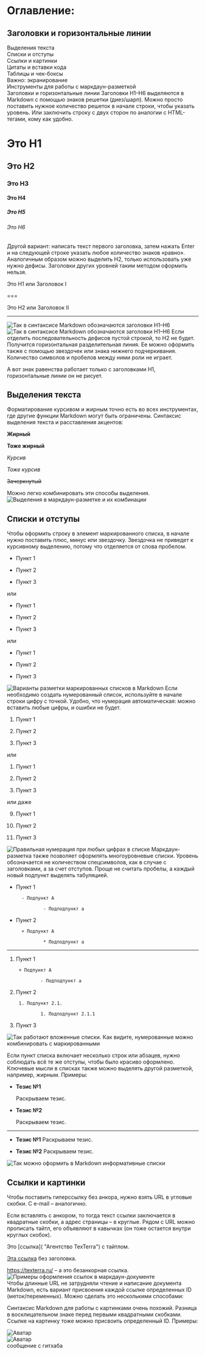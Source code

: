 # Оглавление:

## Заголовки и горизонтальные линии
Выделения текста  
Списки и отступы  
Ссылки и картинки  
Цитаты и вставки кода  
Таблицы и чек-боксы  
Важно: экранирование  
Инструменты для работы с маркдаун-разметкой  
Заголовки и горизонтальные линии
Заголовки H1–H6 выделяются в Markdown с помощью знаков решетки (диез/шарп). Можно просто поставить нужное количество решеток в начале строки, чтобы указать уровень. Или заключить строку с двух сторон по аналогии с HTML-тегами, кому как удобно.  

# Это H1  #
## Это H2 ##  
### Это H3  ###
#### Это H4 ####  
##### Это H5 #####  
###### Это H6  ######

Другой вариант: написать текст первого заголовка, затем нажать Enter и на следующей строке указать любое количество знаков «равно». Аналогичным образом можно выделить H2, только использовать уже нужно дефисы. Заголовки других уровней таким методом оформить нельзя.  

Это H1 или Заголовок I


===


Это H2 или Заголовок II


---
 ![Так в синтаксисе Markdown обозначаются заголовки H1–H6]( 1.png)
![Так в синтаксисе Markdown обозначаются заголовки H1–H6]( 2.png) 
Если отделить последовательность дефисов пустой строкой, то H2 не будет. Получится горизонтальная разделительная линия. Ее можно оформить также с помощью звездочек или знака нижнего подчеркивания. Количество символов и пробелов между ними роли не играет.

А вот знак равенства работает только с заголовками H1, горизонтальные линии он не рисует.  

## Выделения текста
Форматирование курсивом и жирным точно есть во всех инструментах, где другие функции Markdown могут быть ограничены. Синтаксис выделения текста и расставления акцентов:

__Жирный__


**Тоже жирный**


*Курсив*


_Тоже курсив_


~~Зачеркнутый~~


Можно легко комбинировать эти способы выделения.
![Выделения в маркдаун-разметке и их комбинации]( 3.png)
## Списки и отступы
Чтобы оформить строку в элемент маркированного списка, в начале нужно поставить плюс, минус или звездочку. Звездочка не приведет к курсивному выделению, потому что отделяется от слова пробелом.

- Пункт 1

- Пункт 2

- Пункт 3


или


+ Пункт 1

+ Пункт 2

+ Пункт 3


или


* Пункт 1

* Пункт 2

* Пункт 3

![Варианты разметки маркированных списков в Markdown]( 4.png)
Если необходимо создать нумерованный список, используйте в начале строки цифру с точкой. Удобно, что нумерация автоматическая: можно вставить любые цифры, и ошибки не будет.

1. Пункт 1

2. Пункт 2

3. Пункт 3


или


1. Пункт 1

1. Пункт 2

1. Пункт 3


или даже


9. Пункт 1

5. Пункт 2

1. Пункт 3

![Правильная нумерация при любых цифрах в списке]( 5.png)
Маркдаун-разметка также позволяет оформлять многоуровневые списки. Уровень обозначается не количеством спецсимволов, как в случае с заголовками, а за счет отступов. Проще не считать пробелы, а каждый новый подпункт выделять табуляцией.

- Пункт 1

        - Подпункт A

                - Подподпункт a


- Пункт 2

        + Подпункт A

                * Подподпункт a


---


1. Пункт 1

        + Подпункт A

                - Подподпункт a


2. Пункт 2

        1. Подпункт 2.1.

                1. Подподпункт 2.1.1


3. Пункт 3

![Так работают вложенные списки. Как видите, нумерованные можно комбинировать с маркированными]( 6.png)

Если пункт списка включает несколько строк или абзацев, нужно соблюдать всё те же отступы, чтобы было красиво оформлено. Ключевые мысли в списках также можно выделять другой разметкой, например, жирным. Примеры:

* __Тезис №1__


    Раскрываем тезис.


* __Тезис №2__


    Раскрываем тезис.


---


* __Тезис №1__ Раскрываем тезис.

* __Тезис №2__ Раскрываем тезис.

![Так можно оформить в Markdown информативные списки]( 7.png)  
## Ссылки и картинки  
Чтобы поставить гиперссылку без анкора, нужно взять URL в угловые скобки. С e-mail – аналогично.

Если вставлять с анкором, то тогда текст ссылки заключается в квадратные скобки, а адрес страницы – в круглые. Рядом с URL можно прописать тайтл, его объявляют в кавычках (он тоже остается внутри круглых скобок).

Это [ссылка]( "Агентство TexTerra") с тайтлом.


[Эта ссылка](http://example.net/) без заголовка.


<https://texterra.ru/> – а это безанкорная ссылка.
![Примеры оформления ссылок в маркдаун-документе](8.png)  
Чтобы длинные URL не затрудняли чтение и написание документа Markdown, есть вариант присвоения каждой ссылке определенных ID (меток/переменных). Можно сделать это несколькими способами:

[1]: google.com 'Сайт Google'

[2]: yandex.ru (Сайт «Яндекса»)

Синтаксис Markdown для работы с картинками очень похожий. Разница в восклицательном знаке перед первыми квадратными скобками. Ссылке на картинку тоже можно присвоить определенный ID. Примеры:

![Аватар](lewe.png)  
![Аватар](lewe.png "Мой аватар")  
сообщение с гитхаба
